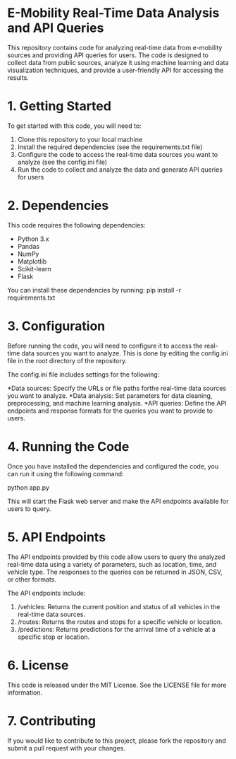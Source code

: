 # E-Mobility Real-Time Data Analysis and API Queries
This repository contains code for analyzing real-time data from e-mobility sources and providing API queries for users. The code is designed to collect data from public sources, analyze it using machine learning and data visualization techniques, and provide a user-friendly API for accessing the results.

# 1. Getting Started
To get started with this code, you will need to:

1. Clone this repository to your local machine
2. Install the required dependencies (see the requirements.txt file)
3. Configure the code to access the real-time data sources you want to analyze (see the config.ini file)
4. Run the code to collect and analyze the data and generate API queries for users

# 2. Dependencies
This code requires the following dependencies:

* Python 3.x
* Pandas
* NumPy
* Matplotlib
* Scikit-learn
* Flask

You can install these dependencies by running:
pip install -r requirements.txt

# 3. Configuration
Before running the code, you will need to configure it to access the real-time data sources you want to analyze. This is done by editing the config.ini file in the root directory of the repository.

The config.ini file includes settings for the following:

*Data sources: Specify the URLs or file paths forthe real-time data sources you want to analyze.
*Data analysis: Set parameters for data cleaning, preprocessing, and machine learning analysis.
*API queries: Define the API endpoints and response formats for the queries you want to provide to users.

# 4. Running the Code
Once you have installed the dependencies and configured the code, you can run it using the following command:

python app.py

This will start the Flask web server and make the API endpoints available for users to query.

# 5. API Endpoints
The API endpoints provided by this code allow users to query the analyzed real-time data using a variety of parameters, such as location, time, and vehicle type. The responses to the queries can be returned in JSON, CSV, or other formats.

The API endpoints include:

1. /vehicles: Returns the current position and status of all vehicles in the real-time data sources.
2. /routes: Returns the routes and stops for a specific vehicle or location.
3. /predictions: Returns predictions for the arrival time of a vehicle at a specific stop or location.

# 6. License
This code is released under the MIT License. See the LICENSE file for more information.

# 7. Contributing
If you would like to contribute to this project, please fork the repository and submit a pull request with your changes.
